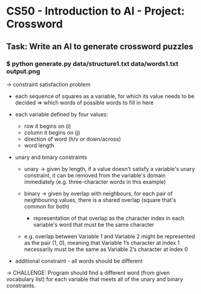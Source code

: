 # CS50 - Introduction to AI - Project: Crossword

## Task: Write an AI to generate crossword puzzles

### $ python generate.py data/structure1.txt data/words1.txt output.png

-> constraint satisfaction problem

- each sequence of squares as a variable, for which its value needs to be decided => which words of possible words to fill in here

- each variable defined by four values:

  - row it begins on (i)
  - column it begins on (j)
  - direction of word (h/v or down/across)
  - word length

- unary and binary constraints

  - unary -> given by length, if a value doesn't satisfy a variable's unary constraint, it can be removed from the variable's domain immediately (e.g. three-character words in this example)

  - binary -> given by overlap with neighbours, for each pair of neighbouring values, there is a shared overlap (square that's common for both)
    - representation of that overlap as the character index in each variable's word that must be the same character
  - e.g. overlap between Variable 1 and Variable 2 might be represented as the pair (1, 0), meaning that Variable 1’s character at index 1 necessarily must be the same as Variable 2’s character at index 0

- additional constraint - all words should be different

-> CHALLENGE: Program should find a different word (from given vocabulary list) for each variable that meets all of the unary and binary constraints.
